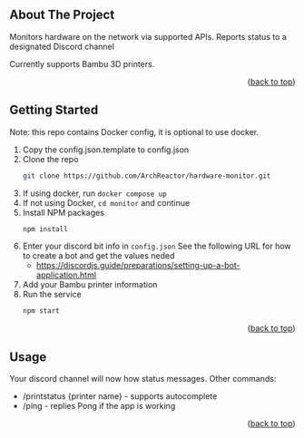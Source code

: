 <!-- Improved compatibility of back to top link: See: https://github.com/othneildrew/Best-README-Template/pull/73 -->
<a id="readme-top"></a>


<!-- ABOUT THE PROJECT -->
## About The Project

Monitors hardware on the network via supported APIs.  Reports status to a designated Discord channel

Currently supports Bambu 3D printers.  

<p align="right">(<a href="#readme-top">back to top</a>)</p>




<!-- GETTING STARTED -->
## Getting Started

Note: this repo contains Docker config, it is optional to use docker.

1. Copy the config.json.template to config.json
2. Clone the repo
   ```sh
   git clone https://github.com/ArchReactor/hardware-monitor.git
   ```
3. If using docker, run ```docker compose up```
4. If not using Docker, ```cd monitor``` and continue
5. Install NPM packages
   ```sh
   npm install
   ```
6. Enter your discord bit info in `config.json`
   See the following URL for how to create a bot and get the values neded
   * https://discordjs.guide/preparations/setting-up-a-bot-application.html
7. Add your Bambu printer information
8. Run the service
   ```sh
   npm start
   ```


<p align="right">(<a href="#readme-top">back to top</a>)</p>



<!-- USAGE EXAMPLES -->
## Usage

Your discord channel will now how status messages.  Other commands:
* /printstatus {printer name} - supports autocomplete
* /ping - replies Pong if the app is working 

<p align="right">(<a href="#readme-top">back to top</a>)</p>


